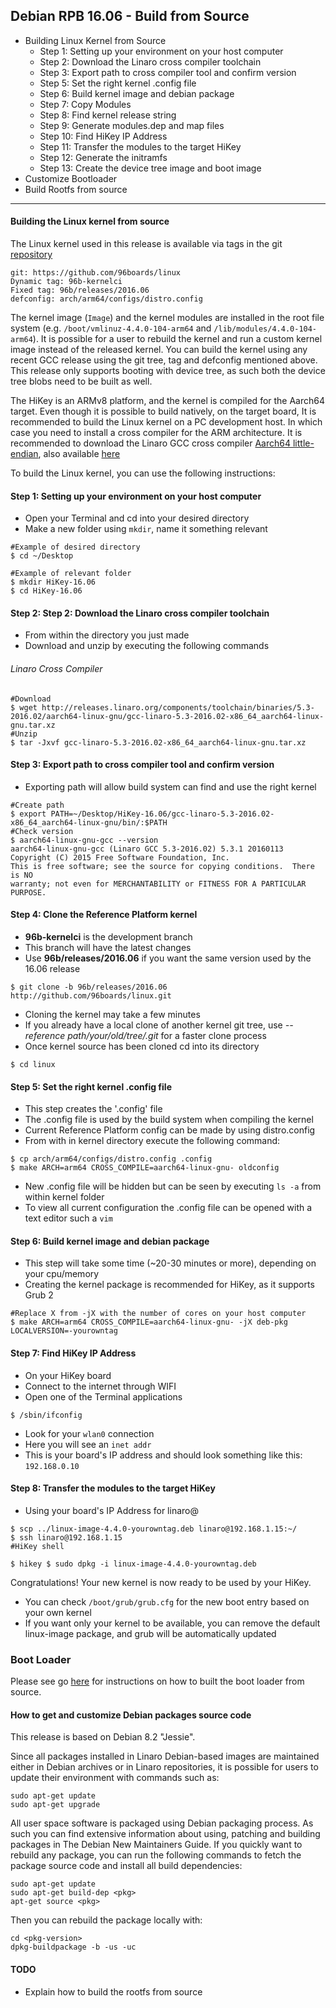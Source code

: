 ## Debian RPB 16.06 - Build from Source

- Building Linux Kernel from Source
   - Step 1: Setting up your environment on your host computer 
   - Step 2: Download the Linaro cross compiler toolchain
   - Step 3: Export path to cross compiler tool and confirm version
   - Step 5: Set the right kernel .config file
   - Step 6: Build kernel image and debian package
   - Step 7: Copy Modules
   - Step 8: Find kernel release string
   - Step 9: Generate modules.dep and map files
   - Step 10: Find HiKey IP Address
   - Step 11: Transfer the modules to the target HiKey
   - Step 12: Generate the initramfs
   - Step 13: Create the device tree image and boot image
- Customize Bootloader
- Build Rootfs from source

***

#### Building the Linux kernel from source

The Linux kernel used in this release is available via tags in the git [repository](https://github.com/96boards/linux)

```shell
git: https://github.com/96boards/linux
Dynamic tag: 96b-kernelci
Fixed tag: 96b/releases/2016.06
defconfig: arch/arm64/configs/distro.config
```

The kernel image (`Image`) and the kernel modules are installed in the root file system (e.g. `/boot/vmlinuz-4.4.0-104-arm64` and `/lib/modules/4.4.0-104-arm64`). It is possible for a user to rebuild the kernel and run a custom kernel image instead of the released kernel. You can build the kernel using any recent GCC release using the git tree, tag and defconfig mentioned above. This release only supports booting with device tree, as such both the device tree blobs need to be built as well.

The HiKey is an ARMv8 platform, and the kernel is compiled for the Aarch64 target. Even though it is possible to build natively, on the target board, It is recommended to build the Linux kernel on a PC development host. In which case you need to install a cross compiler for the ARM architecture. It is recommended to download the Linaro GCC cross compiler [Aarch64 little-endian](http://releases.linaro.org/components/toolchain/binaries/5.3-2016.02/aarch64-linux-gnu/gcc-linaro-5.3-2016.02-x86_64_aarch64-linux-gnu.tar.xz), also available [here](http://releases.linaro.org/components/toolchain/binaries/5.3-2016.02/)

To build the Linux kernel, you can use the following instructions:

#### Step 1: Setting up your environment on your host computer

- Open your Terminal and cd into your desired directory
- Make a new folder using `mkdir`, name it something relevant

```shell
#Example of desired directory
$ cd ~/Desktop

#Example of relevant folder
$ mkdir HiKey-16.06
$ cd HiKey-16.06
```

#### Step 2: Step 2: Download the Linaro cross compiler toolchain

- From within the directory you just made
- Download and unzip by executing the following commands

###### Linaro Cross Compiler

```shell
#Download
$ wget http://releases.linaro.org/components/toolchain/binaries/5.3-2016.02/aarch64-linux-gnu/gcc-linaro-5.3-2016.02-x86_64_aarch64-linux-gnu.tar.xz
#Unzip
$ tar -Jxvf gcc-linaro-5.3-2016.02-x86_64_aarch64-linux-gnu.tar.xz
```

#### Step 3: Export path to cross compiler tool and confirm version

- Exporting path will allow build system can find and use the right kernel

```shell
#Create path
$ export PATH=~/Desktop/HiKey-16.06/gcc-linaro-5.3-2016.02-x86_64_aarch64-linux-gnu/bin/:$PATH
#Check version
$ aarch64-linux-gnu-gcc --version
aarch64-linux-gnu-gcc (Linaro GCC 5.3-2016.02) 5.3.1 20160113
Copyright (C) 2015 Free Software Foundation, Inc.
This is free software; see the source for copying conditions.  There is NO
warranty; not even for MERCHANTABILITY or FITNESS FOR A PARTICULAR PURPOSE.
```

#### Step 4: Clone the Reference Platform kernel

- **96b-kernelci** is the development branch
- This branch will have the latest changes
- Use **96b/releases/2016.06** if you want the same version used by the 16.06 release

```shell
$ git clone -b 96b/releases/2016.06 http://github.com/96boards/linux.git
```

- Cloning the kernel may take a few minutes
- If you already have a local clone of another kernel git tree, use _--reference path/your/old/tree/.git_ for a faster clone process
- Once kernel source has been cloned cd into its directory

```shell
$ cd linux
```

#### Step 5: Set the right kernel .config file

- This step creates the '.config' file
- The .config file is used by the build system when compiling the kernel
- Current Reference Platform config can be made by using distro.config
- From with in kernel directory execute the following command:

```shell
$ cp arch/arm64/configs/distro.config .config
$ make ARCH=arm64 CROSS_COMPILE=aarch64-linux-gnu- oldconfig
```

- New .config file will be hidden but can be seen by executing `ls -a` from within kernel folder
- To view all current configuration the .config file can be opened with a text editor such a `vim`

#### Step 6: Build kernel image and debian package

- This step will take some time (~20-30 minutes or more), depending on your cpu/memory
- Creating the kernel package is recommended for HiKey, as it supports Grub 2

```shell
#Replace X from -jX with the number of cores on your host computer
$ make ARCH=arm64 CROSS_COMPILE=aarch64-linux-gnu- -jX deb-pkg LOCALVERSION=-yourowntag
```

#### Step 7: Find HiKey IP Address

- On your HiKey board
- Connect to the internet through WIFI
- Open one of the Terminal applications

```shell
$ /sbin/ifconfig
```
- Look for your `wlan0` connection
- Here you will see an `inet addr`
- This is your board's IP address and should look something like this: `192.168.0.10`

#### Step 8: Transfer the modules to the target HiKey

- Using your board's IP Address for linaro@<yourIPaddress>

```shell
$ scp ../linux-image-4.4.0-yourowntag.deb linaro@192.168.1.15:~/
$ ssh linaro@192.168.1.15
#HiKey shell

$ hikey $ sudo dpkg -i linux-image-4.4.0-yourowntag.deb
```
Congratulations! Your new kernel is now ready to be used by your HiKey.

- You can check `/boot/grub/grub.cfg` for the new boot entry based on your own kernel
- If you want only your kernel to be available, you can remove the default linux-image package, and grub will be automatically updated

### Boot Loader

Please see go [here](BuildSourceBL.md) for instructions on how to built the boot loader from source.

#### How to get and customize Debian packages source code

This release is based on Debian 8.2 "Jessie".

Since all packages installed in Linaro Debian-based images are maintained either in Debian archives or in Linaro repositories, it is possible for users to update their environment with commands such as:

```shell
sudo apt-get update
sudo apt-get upgrade
```

All user space software is packaged using Debian packaging process. As such you can find extensive information about using, patching and building packages in The Debian New Maintainers Guide. If you quickly want to rebuild any package, you can run the following commands to fetch the package source code and install all build dependencies:

```shell
sudo apt-get update
sudo apt-get build-dep <pkg>
apt-get source <pkg>
```

Then you can rebuild the package locally with:

```shell
cd <pkg-version>
dpkg-buildpackage -b -us -uc
```

#### TODO

* Explain how to build the rootfs from source
